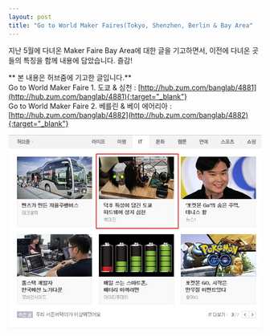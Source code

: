 ```yaml
---
layout: post
title: "Go to World Maker Faires(Tokyo, Shenzhen, Berlin & Bay Area"
---
```


지난 5월에 다녀온 Maker Faire Bay Area에 대한 글을 기고하면서, 이전에 다녀온 곳들의 특징을 함께 내용에 담았습니다. 즐감!   

** 본 내용은 허브줌에 기고한 글입니다.**   
Go to World Maker Faire 1. 도쿄 & 심천 : [http://hub.zum.com/banglab/4881](http://hub.zum.com/banglab/4881){:target="_blank"}   
Go to World Maker Faire 2. 베를린 & 베이 에어리아 : [http://hub.zum.com/banglab/4882](http://hub.zum.com/banglab/4882){:target="_blank"}   

<img class="alignnone size-full wp-image-58" src="https://raw.githubusercontent.com/midaeng/articles/gh-pages/images/blog/2016gotomakerfaire.jpg"/>  


